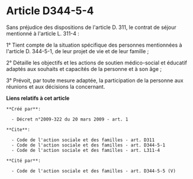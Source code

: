 # Article D344-5-4

Sans préjudice des dispositions de l'article D. 311, le contrat de séjour mentionné à l'article L. 311-4 : 

1° Tient compte de la situation spécifique des personnes mentionnées à l'article D. 344-5-1, de leur projet de vie et de leur
famille ; 

2° Détaille les objectifs et les actions de soutien médico-social et éducatif adaptés aux souhaits et capacités de la
personne et à son âge ; 

3° Prévoit, par toute mesure adaptée, la participation de la personne aux réunions et aux décisions la concernant.

**Liens relatifs à cet article**

	**Créé par**:

	  - Décret n°2009-322 du 20 mars 2009 - art. 1

	**Cite**:

	  - Code de l'action sociale et des familles - art. D311
	  - Code de l'action sociale et des familles - art. D344-5-1
	  - Code de l'action sociale et des familles - art. L311-4

	**Cité par**:

	  - Code de l'action sociale et des familles - art. D344-5-5 (V)
